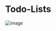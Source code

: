 # Todo-Lists
![image](https://github.com/enzoaldhairfuentesapaza/Todo-Lists/assets/131830337/5a2939b5-f674-449a-b22e-f83507c96e89)
